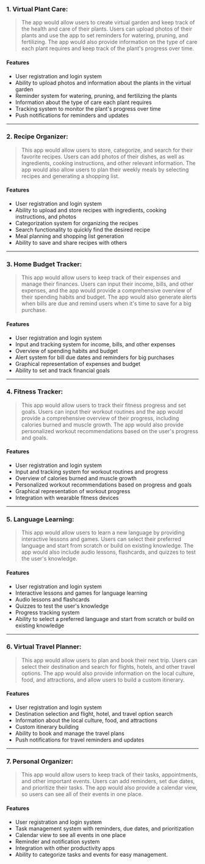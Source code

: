 ### 1. Virtual Plant Care:
> The app would allow users to create virtual garden and keep track of the health and care of their plants. Users can upload photos of their plants and use the app to set reminders for watering, pruning, and fertilizing. The app would also provide information on the type of care each plant requires and keep track of the plant's progress over time.

#### Features
* User registration and login system
* Ability to upload photos and information about the plants in the virtual garden
* Reminder system for watering, pruning, and fertilizing the plants
* Information about the type of care each plant requires
* Tracking system to monitor the plant's progress over time
* Push notifications for reminders and updates

---

### 2. Recipe Organizer:
> This app would allow users to store, categorize, and search for their favorite recipes. Users can add photos of their dishes, as well as ingredients, cooking instructions, and other relevant information. The app would also allow users to plan their weekly meals by selecting recipes and generating a shopping list.

#### Features 
* User registration and login system
* Ability to upload and store recipes with ingredients, cooking instructions, and photos
* Categorization system for organizing the recipes
* Search functionality to quickly find the desired recipe
* Meal planning and shopping list generation
* Ability to save and share recipes with others

---

### 3. Home Budget Tracker:
> This app would allow users to keep track of their expenses and manage their finances. Users can input their income, bills, and other expenses, and the app would provide a comprehensive overview of their spending habits and budget. The app would also generate alerts when bills are due and remind users when it's time to save for a big purchase.

#### Features
* User registration and login system
* Input and tracking system for income, bills, and other expenses
* Overview of spending habits and budget
* Alert system for bill due dates and reminders for big purchases
* Graphical representation of expenses and budget
* Ability to set and track financial goals

---

### 4. Fitness Tracker:
> This app would allow users to track their fitness progress and set goals. Users can input their workout routines and the app would provide a comprehensive overview of their progress, including calories burned and muscle growth. The app would also provide personalized workout recommendations based on the user's progress and goals.

#### Features
* User registration and login system
* Input and tracking system for workout routines and progress
* Overview of calories burned and muscle growth
* Personalized workout recommendations based on progress and goals
* Graphical representation of workout progress
* Integration with wearable fitness devices

---

### 5. Language Learning:
> This app would allow users to learn a new language by providing interactive lessons and games. Users can select their preferred language and start from scratch or build on existing knowledge. The app would also include audio lessons, flashcards, and quizzes to test the user's knowledge.

#### Features
* User registration and login system
* Interactive lessons and games for language learning
* Audio lessons and flashcards
* Quizzes to test the user's knowledge
* Progress tracking system
* Ability to select a preferred language and start from scratch or build on existing knowledge

---

### 6. Virtual Travel Planner:
> This app would allow users to plan and book their next trip. Users can select their destination and search for flights, hotels, and other travel options. The app would also provide information on the local culture, food, and attractions, and allow users to build a custom itinerary.

#### Features
* User registration and login system
* Destination selection and flight, hotel, and travel option search
* Information about the local culture, food, and attractions
* Custom itinerary building
* Ability to book and manage the travel plans
* Push notifications for travel reminders and updates

---

### 7. Personal Organizer:
> This app would allow users to keep track of their tasks, appointments, and other important events. Users can add reminders, set due dates, and prioritize their tasks. The app would also provide a calendar view, so users can see all of their events in one place.

#### Features
* User registration and login system
* Task management system with reminders, due dates, and prioritization
* Calendar view to see all events in one place
* Reminder and notification system
* Integration with other productivity apps
* Ability to categorize tasks and events for easy management.
